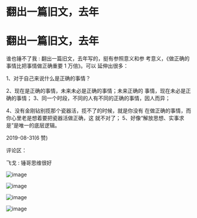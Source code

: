# 翻出一篇旧文，去年

# 翻出一篇旧文，去年

谁也锤不了我 : 翻出一篇旧文，去年写的，挺有参照意义和参 考意义，《做正确的事情比把事情做正确重要 1 万倍》。可以 延伸出很多：

1、对于自己来说什么是正确的事情？

2、现在是正确的事情，未来未必是正确的事情；未来正确的 事情，现在未必是正确的事情； 3、同一个时段，不同的人有不同的正确的事情，因人而异；

4、没有金刚钻别揽那个瓷器活，揽不了的时候，就是你没有 在做正确的事情，而你心里老是想着要把瓷器活做正确，这 就不对了； 5、好像“解放思想、实事求是”是唯一的底层逻辑。

2019-08-31(6 赞)

评论区：

飞戈 : 锤哥思维很好

![image](img/Image_025.png)

![image](img/Image_026.png)

![image](img/Image_027.png)

![image](img/Image_028.png)